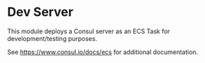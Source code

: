 # Dev Server

This module deploys a Consul server as an ECS Task for development/testing purposes.

See https://www.consul.io/docs/ecs for additional documentation.
